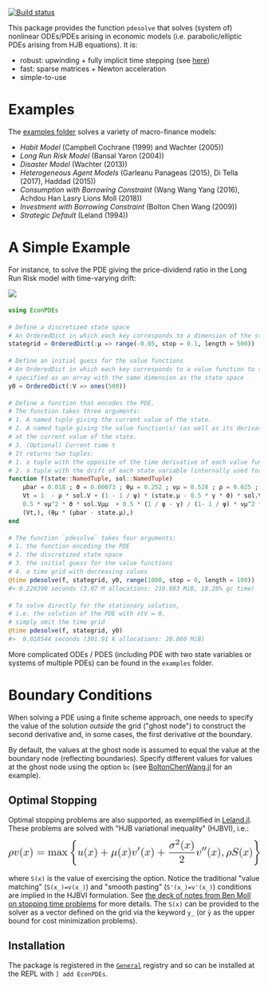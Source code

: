 [![Build status](https://github.com/matthieugomez/EconPDEs.jl/workflows/CI/badge.svg)](https://github.com/matthieugomez/EconPDEs.jl/actions)


This package provides the function `pdesolve` that solves (system of) nonlinear ODEs/PDEs arising in economic models (i.e. parabolic/elliptic PDEs arising from HJB equations). It is:

- robust: upwinding + fully implicit time stepping (see [here](https://github.com/matthieugomez/EconPDEs.jl/blob/master/examples/details.pdf))
- fast: sparse matrices + Newton acceleration
- simple-to-use

# Examples

The [examples folder](https://github.com/matthieugomez/EconPDEs.jl/tree/master/examples)  solves a variety of macro-finance models:
- *Habit Model* (Campbell Cochrane (1999) and Wachter (2005))
- *Long Run Risk Model* (Bansal Yaron (2004))
- *Disaster Model* (Wachter (2013))
- *Heterogeneous Agent Models* (Garleanu Panageas (2015), Di Tella (2017), Haddad (2015))
- *Consumption with Borrowing Constraint* (Wang Wang Yang (2016), Achdou Han Lasry Lions Moll (2018))
- *Investment with Borrowing Constraint* (Bolton Chen Wang (2009))
- *Strategic Default* (Leland (1994))

# A Simple Example

For instance, to solve the PDE giving the price-dividend ratio in the Long Run Risk model with time-varying drift:
<!-- 
1 - \rho V + (1 - \frac{1}{\psi})(\mu - \frac{1}{2}\gamma \vartheta)V + \theta_\mu(\overline{\mu} - \mu) \partial_\mu V + \frac{1}{2}\frac{\frac{1}{\psi}-\gamma}{1-\frac{1}{\psi}}\nu_\mu^2 \vartheta \frac{(\partial_\mu V)^2}{V} + \frac{1}{2}\nu_\mu^2 \vartheta \partial_{\mu\mu}V  + \partial_t V  = 0
-->
<img src="img/by.png">

```julia
using EconPDEs

# Define a discretized state space
# An OrderedDict in which each key corresponds to a dimension of the state space.
stategrid = OrderedDict(:μ => range(-0.05, stop = 0.1, length = 500))

# Define an initial guess for the value functions
# An OrderedDict in which each key corresponds to a value function to solve for, 
# specified as an array with the same dimension as the state space
y0 = OrderedDict(:V => ones(500))

# Define a function that encodes the PDE. 
# The function takes three arguments:
# 1. A named tuple giving the current value of the state. 
# 2. A named tuple giving the value function(s) (as well as its derivatives)
# at the current value of the state. 
# 3. (Optional) Current time t
# It returns two tuples:
# 1. a tuple with the opposite of the time derivative of each value function
# 2. a tuple with the drift of each state variable (internally used for upwinding)
function f(state::NamedTuple, sol::NamedTuple)
	μbar = 0.018 ; ϑ = 0.00073 ; θμ = 0.252 ; νμ = 0.528 ; ρ = 0.025 ; ψ = 1.5 ; γ = 7.5
	Vt = 1  - ρ * sol.V + (1 - 1 / ψ) * (state.μ - 0.5 * γ * ϑ) * sol.V + θμ * (μbar - state.μ) * sol.Vμ +
	0.5 * νμ^2 * ϑ * sol.Vμμ  + 0.5 * (1 / ψ - γ) / (1- 1 / ψ) * νμ^2 *  ϑ * sol.Vμ^2/sol.V
	(Vt,), (θμ * (μbar - state.μ),)
end

# The function `pdesolve` takes four arguments:
# 1. the function encoding the PDE
# 2. the discretized state space
# 3. the initial guess for the value functions
# 4. a time grid with decreasing values 
@time pdesolve(f, stategrid, y0, range(1000, stop = 0, length = 100))
#> 0.220390 seconds (3.07 M allocations: 219.883 MiB, 18.28% gc time)

# To solve directly for the stationary solution, 
# i.e. the solution of the PDE with ∂tV = 0,
# simply omit the time grid
@time pdesolve(f, stategrid, y0)
#>  0.018544 seconds (301.91 k allocations: 20.860 MiB)
```

More complicated ODEs / PDES (including PDE with two state variables or systems of multiple PDEs) can be found in the `examples` folder. 



# Boundary Conditions
When solving a PDE using a finite scheme approach, one needs to specify the value of the solution *outside* the grid ("ghost node") to construct the second derivative and, in some cases, the first derivative *at* the boundary. 

By default, the values at the ghost node is assumed to equal the value at the boundary node (reflecting boundaries). Specify different values for values at the ghost node using the option `bc` (see [BoltonChenWang.jl](https://github.com/matthieugomez/EconPDEs.jl/blob/master/examples/InvestmentProblem/BoltonChenWang.jl) for an example).

## Optimal Stopping
Optimal stopping problems are also supported, as exemplified in [Leland.jl](examples/OptimalStoppingTime/Leland.jl). These problems are solved with "HJB variational inequality" (HJBVI), i.e.:

<img src="img/hjbvi.png">

where `S(x)` is the value of exercising the option. Notice the traditional "value matching" (`S(x̲)=v(x̲)`) and "smooth pasting" (`S'(x̲)=v'(x̲)`) conditions are implied in the HJBVI formulation. See [the deck of notes from Ben Moll on stopping time problems](https://benjaminmoll.com/codes/) for more details. The `S(x)` can be provided to the solver as a vector defined on the grid via the keyword `y̲` (or `ȳ` as the upper bound for cost minimization problems).


## Installation
The package is registered in the [`General`](https://github.com/JuliaRegistries/General) registry and so can be installed at the REPL with `] add EconPDEs`.

